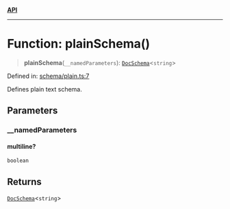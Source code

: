 [**API**](../API.md)

***

# Function: plainSchema()

> **plainSchema**(`__namedParameters`): [`DocSchema`](../interfaces/DocSchema.md)\<`string`\>

Defined in: [schema/plain.ts:7](https://github.com/inokawa/edix/blob/17eb027c6558be0f6b434fe5269f1a66a1077362/src/schema/plain.ts#L7)

Defines plain text schema.

## Parameters

### \_\_namedParameters

#### multiline?

`boolean`

## Returns

[`DocSchema`](../interfaces/DocSchema.md)\<`string`\>
